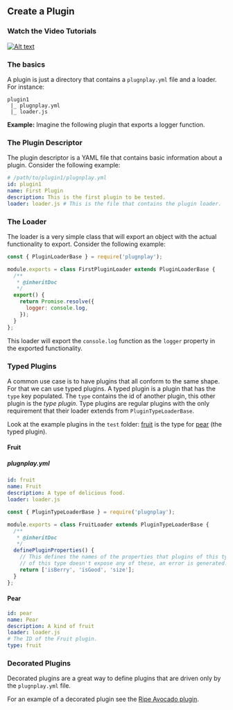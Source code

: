 ## Create a Plugin

### Watch the Video Tutorials
[![Alt text](https://monosnap.com/file/Gp8A3BfwZynDQ0QHQPzMPFV3g7sCYt.png)](https://youtu.be/8GuUtXHZvo8)

### The basics
A plugin is just a directory that contains a `plugnplay.yml` file and a loader. For instance:

```
plugin1
 |_ plugnplay.yml
 |_ loader.js
```

**Example:** Imagine the following plugin that exports a logger function.

### The Plugin Descriptor
The plugin descriptor is a YAML file that contains basic information about a plugin.
Consider the following example:

```yaml
# /path/to/plugin1/plugnplay.yml
id: plugin1
name: First Plugin
description: This is the first plugin to be tested.
loader: loader.js # This is the file that contains the plugin loader.
```

### The Loader
The loader is a very simple class that will export an object with the actual functionality to
export.
Consider the following example:

```js
const { PluginLoaderBase } = require('plugnplay');

module.exports = class FirstPluginLoader extends PluginLoaderBase {
  /**
   * @inheritDoc
   */
  export() {
    return Promise.resolve({
      logger: console.log,
    });
  }
};
```

This loader will export the `console.log` function as the `logger` property in the exported
functionality.

### Typed Plugins
A common use case is to have plugins that all conform to the same shape. For that we can use typed
plugins. A typed plugin is a plugin that has the `type` key populated. The `type` contains the id
of another plugin, this other plugin is the _type plugin_. Type plugins are regular plugins with the
only requirement that their loader extends from `PluginTypeLoaderBase`.

Look at the example plugins in the `test` folder: [fruit](/test/test_plugins/fruit) is the type for
[pear](/test/test_plugins/pear) (the typed plugin).

#### Fruit
##### plugnplay.yml
```yaml
id: fruit
name: Fruit
description: A type of delicious food.
loader: loader.js
```

```js
const { PluginTypeLoaderBase } = require('plugnplay');

module.exports = class FruitLoader extends PluginTypeLoaderBase {
  /**
   * @inheritDoc
   */
  definePluginProperties() {
    // This defines the names of the properties that plugins of this type will expose. If a plugin
    // of this type doesn't expose any of these, an error is generated.
    return ['isBerry', 'isGood', 'size'];
  }
};
```

#### Pear
```yaml
id: pear
name: Pear
description: A kind of fruit
loader: loader.js
# The ID of the Fruit plugin.
type: fruit
```

### Decorated Plugins
Decorated plugins are a great way to define plugins that are driven only by the `plugnplay.yml`
file.

For an example of a decorated plugin see the [Ripe Avocado plugin](/test/test_plugins/ripeAvocado).
